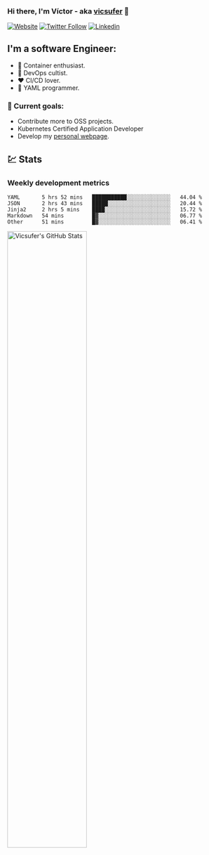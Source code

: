### Hi there, I'm Víctor - aka [vicsufer][website] 👋

[![Website](https://img.shields.io/website?label=vicsufer.dev&style=for-the-badge&url=https%3A%2F%2Fvicsufer.dev)](https://vicsufer.dev)
[![Twitter Follow](https://img.shields.io/twitter/follow/vicsufer?color=1DA1F2&logo=twitter&style=for-the-badge)](https://twitter.com/intent/follow?original_referer=https%3A%2F%2Fgithub.com%2Fvicsufer&screen_name=vicsufer)
[![Linkedin](https://img.shields.io/badge/linkedin-%230077B5.svg?&style=for-the-badge&logo=linkedin&logoColor=white)](https://linkedin.com/in/vicsufer)

  
## I'm a software Engineer:
- :whale: Container enthusiast.
- :memo: DevOps cultist.
- :heart: CI/CD lover.
- :clown_face: YAML programmer.

### :dart: Current goals:
- Contribute more to OSS projects.
- Kubernetes Certified Application Developer
- Develop my [personal webpage][website].

## :chart: Stats
### Weekly development metrics 
<!--START_SECTION:waka-->
```text
YAML       5 hrs 52 mins   ███████████░░░░░░░░░░░░░░   44.04 % 
JSON       2 hrs 43 mins   █████░░░░░░░░░░░░░░░░░░░░   20.44 % 
Jinja2     2 hrs 5 mins    ████░░░░░░░░░░░░░░░░░░░░░   15.72 % 
Markdown   54 mins         █▓░░░░░░░░░░░░░░░░░░░░░░░   06.77 % 
Other      51 mins         █▓░░░░░░░░░░░░░░░░░░░░░░░   06.41 % 
```
<!--END_SECTION:waka-->

<img width="60%" align="left" alt="Vicsufer's GitHub Stats" src="https://github-readme-stats.vercel.app/api?username=vicsufer&show_icons=true&hide_border=true" />




[website]: https://vicsufer.dev
[twitter]: https://twitter.com/vicsufer
[linkedin]: https://linkedin.com/in/vicsufer
